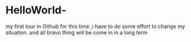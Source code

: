 # HelloWorld-
my first tour in Github
for this time ,i have to do some effort to change my situation.
and all bravo thing will be come in in a long term
